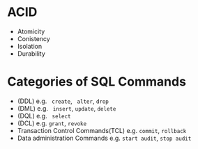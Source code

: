 # ACID
- Atomicity
- Conistency
- Isolation
- Durability

# Categories of SQL Commands
- (DDL) e.g. ``` create```, ``` alter```, ```drop```
- (DML) e.g. ``` insert```, ```update```, ```delete```
- (DQL) e.g. ``` select```
- (DCL) e.g. ```grant```, ```revoke```
- Transaction Control Commands(TCL) e.g. ```commit```, ```rollback```
- Data administration Commands e.g. ```start audit```, ```stop audit```
